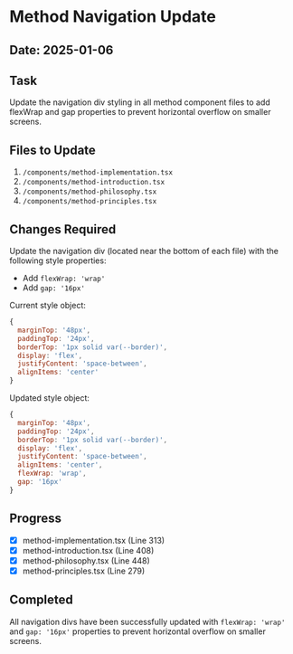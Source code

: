 # Method Navigation Update

## Date: 2025-01-06

## Task
Update the navigation div styling in all method component files to add flexWrap and gap properties to prevent horizontal overflow on smaller screens.

## Files to Update
1. `/components/method-implementation.tsx`
2. `/components/method-introduction.tsx`
3. `/components/method-philosophy.tsx`
4. `/components/method-principles.tsx`

## Changes Required
Update the navigation div (located near the bottom of each file) with the following style properties:
- Add `flexWrap: 'wrap'`
- Add `gap: '16px'`

Current style object:
```javascript
{
  marginTop: '48px',
  paddingTop: '24px',
  borderTop: '1px solid var(--border)',
  display: 'flex',
  justifyContent: 'space-between',
  alignItems: 'center'
}
```

Updated style object:
```javascript
{
  marginTop: '48px',
  paddingTop: '24px',
  borderTop: '1px solid var(--border)',
  display: 'flex',
  justifyContent: 'space-between',
  alignItems: 'center',
  flexWrap: 'wrap',
  gap: '16px'
}
```

## Progress
- [x] method-implementation.tsx (Line 313)
- [x] method-introduction.tsx (Line 408)
- [x] method-philosophy.tsx (Line 448)
- [x] method-principles.tsx (Line 279)

## Completed
All navigation divs have been successfully updated with `flexWrap: 'wrap'` and `gap: '16px'` properties to prevent horizontal overflow on smaller screens.